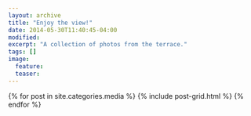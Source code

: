```yaml
---
layout: archive
title: "Enjoy the view!"
date: 2014-05-30T11:40:45-04:00
modified:
excerpt: "A collection of photos from the terrace."
tags: []
image:
  feature:
  teaser:
---
```


<div class="tiles">
{% for post in site.categories.media %}
  {% include post-grid.html %}
{% endfor %}
</div><!-- /.tiles -->
